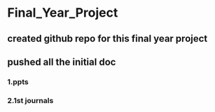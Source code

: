 # Final_Year_Project
## created github repo for this final year project
## pushed all the  initial doc 
### 1.ppts
### 2.1st journals
   
